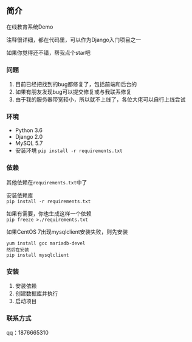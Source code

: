## 简介

在线教育系统Demo

注释很详细，都在代码里，可以作为Django入门项目之一

如果你觉得还不错，帮我点个star吧

### 问题
1. 目前已经把找到的bug都修复了，包括前端和后台的
2. 如果有朋友发现bug可以提交修复或与我联系修复
3. 由于我的服务器带宽较小，所以就不上线了，各位大佬可以自行上线尝试

### 环境
- Python 3.6
- Django 2.0
- MySQL 5.7
- 安装环境 `pip install -r requirements.txt`



### 依赖
其他依赖在`requirements.txt`中了  

安装依赖库  
`pip install -r requirements.txt`

如果有需要，你也生成这样一个依赖  
`pip freeze >./requirements.txt`

如果CentOS 7出现mysqlclient安装失败，则先安装
```
yum install gcc mariadb-devel
然后在安装
pip install mysqlclient
```

### 安装
1. 安装依赖
2. 创建数据库并执行
3. 启动项目

### 联系方式

qq：1876665310